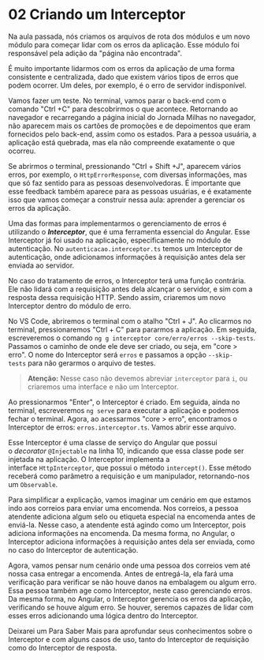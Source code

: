 # 02 Criando um Interceptor

Na aula passada, nós criamos os arquivos de rota dos módulos e um novo módulo para começar lidar com os erros da aplicação. Esse módulo foi responsável pela adição da "página não encontrada".

É muito importante lidarmos com os erros da aplicação de uma forma consistente e centralizada, dado que existem vários tipos de erros que podem ocorrer. Um deles, por exemplo, é o erro de servidor indisponível.

Vamos fazer um teste. No terminal, vamos parar o back-end com o comando "Ctrl +C" para descobrirmos o que acontece. Retornando ao navegador e recarregando a página inicial do Jornada Milhas no navegador, não aparecem mais os cartões de promoções e de depoimentos que eram fornecidos pelo back-end, assim como os estados. Para a pessoa usuária, a aplicação está quebrada, mas ela não compreende exatamente o que ocorreu.

Se abrirmos o terminal, pressionando "Ctrl + Shift +J", aparecem vários erros, por exemplo, o `HttpErrorResponse`, com diversas informações, mas que só faz sentido para as pessoas desenvolvedoras. É importante que esse feedback também aparece para as pessoas usuárias, e é exatamente isso que vamos começar a construir nessa aula: aprender a gerenciar os erros da aplicação.

Uma das formas para implementarmos o gerenciamento de erros é utilizando o _**Interceptor**_, que é uma ferramenta essencial do Angular. Esse Interceptor já foi usado na aplicação, especificamente no módulo de autenticação. No `autenticacao.interceptor.ts` temos um Interceptor de autenticação, onde adicionamos informações à requisição antes dela ser enviada ao servidor.

No caso do tratamento de erros, o Interceptor terá uma função contrária. Ele não lidará com a requisição antes dela alcançar o servidor, e sim com a resposta dessa requisição HTTP. Sendo assim, criaremos um novo Interceptor dentro do módulo de erro.

No VS Code, abriremos o terminal com o atalho "Ctrl + J". Ao clicarmos no terminal, pressionaremos "Ctrl + C" para pararmos a aplicação. Em seguida, escreveremos o comando `ng g interceptor core/erro/erros --skip-tests`. Passamos o caminho de onde ele deve ser criado, ou seja, em "core > erro". O nome do Interceptor será `erros` e passamos a opção `--skip-tests` para não gerarmos o arquivo de testes.

> **Atenção:** Nesse caso não devemos abreviar `interceptor` para `i`, ou criaremos uma interface e não um Interceptor.

Ao pressionarmos "Enter", o Interceptor é criado. Em seguida, ainda no terminal, escreveremos `ng serve` para executar a aplicação e podemos fechar o terminal. Agora, ao acessarmos "core > erro", encontramos o Interceptor de erros: `erros.interceptor.ts`. Vamos abrir esse arquivo.

Esse Interceptor é uma classe de serviço do Angular que possui o _decorator_ `@Injectable` na linha 10, indicando que essa classe pode ser injetada na aplicação. O Interceptor implementa a interface `HttpInterceptor`, que possui o método `intercept()`. Esse método receberá como parâmetro a requisição e um manipulador, retornando-nos um `Observable`.

Para simplificar a explicação, vamos imaginar um cenário em que estamos indo aos correios para enviar uma encomenda. Nos correios, a pessoa atendente adiciona algum selo ou etiqueta especial na encomenda antes de enviá-la. Nesse caso, a atendente está agindo como um Interceptor, pois adiciona informações na encomenda. Da mesma forma, no Angular, o Interceptor adiciona informações à requisição antes dela ser enviada, como no caso do Interceptor de autenticação.

Agora, vamos pensar num cenário onde uma pessoa dos correios vem até nossa casa entregar a encomenda. Antes de entregá-la, ela fará uma verificação para verificar se não houve danos na embalagem ou algum erro. Essa pessoa também age como Interceptor, neste caso gerenciando erros. Da mesma forma, no Angular, o Interceptor gerencia os erros da aplicação, verificando se houve algum erro. Se houver, seremos capazes de lidar com esses erros adicionando uma lógica dentro do Interceptor.

Deixarei um Para Saber Mais para aprofundar seus conhecimentos sobre o Interceptor e com alguns casos de uso, tanto do Interceptor de requisição como do Interceptor de resposta.
